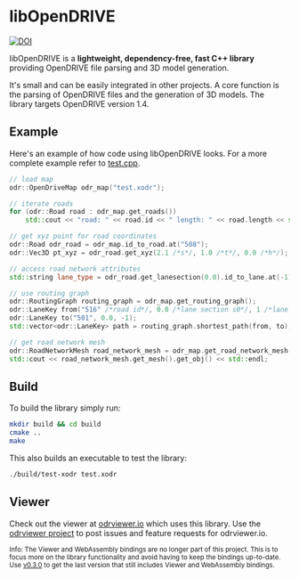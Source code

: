 # libOpenDRIVE

[![DOI](https://zenodo.org/badge/DOI/10.5281/zenodo.7771708.svg)](https://doi.org/10.5281/zenodo.7771708)


libOpenDRIVE is a **lightweight, dependency-free, fast C++ library** providing OpenDRIVE file parsing and 3D model generation. 

It's small and can be easily integrated in other projects. A core function is the parsing of OpenDRIVE files and the generation of 3D models. The library targets OpenDRIVE version 1.4.

## Example
Here's an example of how code using libOpenDRIVE looks. For a more complete example refer to [test.cpp](test.cpp).

```c++
// load map
odr::OpenDriveMap odr_map("test.xodr");

// iterate roads
for (odr::Road road : odr_map.get_roads())
    std::cout << "road: " << road.id << " length: " << road.length << std::endl;

// get xyz point for road coordinates
odr::Road odr_road = odr_map.id_to_road.at("508");
odr::Vec3D pt_xyz = odr_road.get_xyz(2.1 /*s*/, 1.0 /*t*/, 0.0 /*h*/);

// access road network attributes
std::string lane_type = odr_road.get_lanesection(0.0).id_to_lane.at(-1).type;

// use routing graph
odr::RoutingGraph routing_graph = odr_map.get_routing_graph();
odr::LaneKey from("516" /*road id*/, 0.0 /*lane section s0*/, 1 /*lane id*/);
odr::LaneKey to("501", 0.0, -1);
std::vector<odr::LaneKey> path = routing_graph.shortest_path(from, to);

// get road network mesh
odr::RoadNetworkMesh road_network_mesh = odr_map.get_road_network_mesh(0.1 /*eps*/);
std::cout << road_network_mesh.get_mesh().get_obj() << std::endl;
```

## Build
To build the library simply run:
```bash
mkdir build && cd build
cmake ..
make
```

This also builds an executable to test the library:
```bash
./build/test-xodr test.xodr
```

## Viewer
Check out the viewer at [odrviewer.io](https://odrviewer.io) which uses this library. Use the [odrviewer project](https://github.com/pageldev/odrviewer) to post issues and feature requests for odrviewer.io.

<sub>Info: The Viewer and WebAssembly bindings are no longer part of this project. This is to focus more on the library functionality and avoid having to keep the bindings up-to-date. Use [v0.3.0](https://github.com/pageldev/libOpenDRIVE/releases/tag/0.3.0) to get the last version that still includes Viewer and WebAssembly bindings. </sub>
